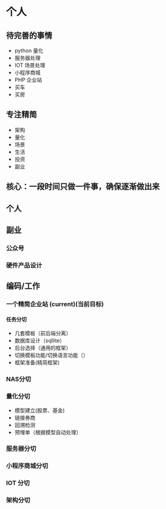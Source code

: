 # 个人

## 待完善的事情

* python 量化
* 服务器处理
* IOT 场景处理
* 小程序商城
* PHP 企业站
* 买车
* 买房

## 专注精简

* 架构
* 量化
* 场景
* 生活
* 投资
* 副业

## 核心：一段时间只做一件事，确保逐渐做出来

## 个人


## 副业

### 公众号

### 硬件产品设计


## 编码/工作

### 一个精简企业站 (current)(当前目标)

#### 任务分切

* 几套模板（前后端分离）
* 数据库设计（sqllite）
* 后台选择（通用的框架）
* 切换模板功能/切换语言功能（）
* 框架准备(精简框架)

### NAS分切


### 量化分切

* 模型建立(股票、基金)
* 链接券商
* 回溯检测
* 预埋单（根据模型自动处理）

### 服务器分切

### 小程序商城分切

### IOT 分切

### 架构分切

